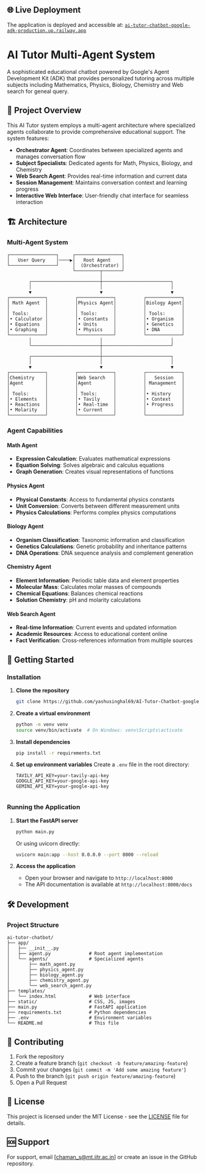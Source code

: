 ## 🌐 Live Deployment

The application is deployed and accessible at: [`ai-tutor-chatbot-google-adk-production.up.railway.app`](https://ai-tutor-chatbot-google-adk-production.up.railway.app/)




# AI Tutor Multi-Agent System

A sophisticated educational chatbot powered by Google's Agent Development Kit (ADK) that provides personalized tutoring across multiple subjects including Mathematics, Physics, Biology, Chemistry and Web search for geneal query.

## 🎯 Project Overview

This AI Tutor system employs a multi-agent architecture where specialized agents collaborate to provide comprehensive educational support. The system features:

- **Orchestrator Agent**: Coordinates between specialized agents and manages conversation flow
- **Subject Specialists**: Dedicated agents for Math, Physics, Biology, and Chemistry
- **Web Search Agent**: Provides real-time information and current data
- **Session Management**: Maintains conversation context and learning progress
- **Interactive Web Interface**: User-friendly chat interface for seamless interaction

## 🏗️ Architecture

### Multi-Agent System

```
┌─────────────────┐     ┌─────────────────┐
│   User Query    │────▶│   Root Agent    │
└─────────────────┘     │  (Orchestrator) │
                        └─────────┬───────┘
                                  │
        ┌─────────────────────────┼─────────────────────────┐
        │                         │                         │
        ▼                         ▼                         ▼
┌─────────────┐          ┌─────────────┐          ┌─────────────┐
│ Math Agent  │          │Physics Agent│          │Biology Agent│
│             │          │             │          │             │
│ Tools:      │          │ Tools:      │          │ Tools:      │
│• Calculator │          │• Constants  │          │• Organism   │
│• Equations  │          │• Units      │          │• Genetics   │
│• Graphing   │          │• Physics    │          │• DNA        │
└─────────────┘          └─────────────┘          └─────────────┘
        │                         │                         │
        └─────────────────────────┼─────────────────────────┘
                                  │
        ┌─────────────────────────┼─────────────────────────┐
        │                         │                         │
        ▼                         ▼                         ▼
┌─────────────┐          ┌─────────────┐          ┌─────────────┐
│Chemistry    │          │Web Search   │          │   Session   │
│Agent        │          │Agent        │          │ Management  │
│             │          │             │          │             │
│ Tools:      │          │ Tools:      │          │• History    │
│• Elements   │          │• Tavily     │          │• Context    │
│• Reactions  │          │• Real-time  │          │• Progress   │
│• Molarity   │          │• Current    │          │             │
└─────────────┘          └─────────────┘          └─────────────┘
```

### Agent Capabilities

#### Math Agent

- **Expression Calculation**: Evaluates mathematical expressions
- **Equation Solving**: Solves algebraic and calculus equations
- **Graph Generation**: Creates visual representations of functions

#### Physics Agent

- **Physical Constants**: Access to fundamental physics constants
- **Unit Conversion**: Converts between different measurement units
- **Physics Calculations**: Performs complex physics computations

#### Biology Agent

- **Organism Classification**: Taxonomic information and classification
- **Genetics Calculations**: Genetic probability and inheritance patterns
- **DNA Operations**: DNA sequence analysis and complement generation

#### Chemistry Agent

- **Element Information**: Periodic table data and element properties
- **Molecular Mass**: Calculates molar masses of compounds
- **Chemical Equations**: Balances chemical reactions
- **Solution Chemistry**: pH and molarity calculations

#### Web Search Agent

- **Real-time Information**: Current events and updated information
- **Academic Resources**: Access to educational content online
- **Fact Verification**: Cross-references information from multiple sources

## 🚀 Getting Started

### Installation

1. **Clone the repository**

   ```bash
   git clone https://github.com/yashusinghal69/AI-Tutor-Chatbot-google-adk.git

   ```

2. **Create a virtual environment**

   ```bash
   python -m venv venv
   source venv/bin/activate  # On Windows: venv\Scripts\activate
   ```

3. **Install dependencies**

   ```bash
   pip install -r requirements.txt
   ```

4. **Set up environment variables**
   Create a `.env` file in the root directory:

   ```env
   TAVILY_API_KEY=your-tavily-api-key
   GOOGLE_API_KEY=your-google-api-key
   GEMINI_API_KEY=your-google-api-key
    
   ```

### Running the Application

1. **Start the FastAPI server**

   ```bash
   python main.py
   ```

   Or using uvicorn directly:

   ```bash
   uvicorn main:app --host 0.0.0.0 --port 8000 --reload
   ```

2. **Access the application**
   - Open your browser and navigate to `http://localhost:8000`
   - The API documentation is available at `http://localhost:8000/docs`




## 🛠️ Development

### Project Structure

```
ai-tutor-chatbot/
├── app/
│   ├── __init__.py
│   ├── agent.py              # Root agent implementation
│   └── agents/               # Specialized agents
│       ├── math_agent.py
│       ├── physics_agent.py
│       ├── biology_agent.py
│       ├── chemistry_agent.py
│       └── web_search_agent.py
├── templates/
│   └── index.html            # Web interface
├── static/                   # CSS, JS, images
├── main.py                   # FastAPI application
├── requirements.txt          # Python dependencies
├── .env                      # Environment variables
└── README.md                 # This file
```

## 🤝 Contributing

1. Fork the repository
2. Create a feature branch (`git checkout -b feature/amazing-feature`)
3. Commit your changes (`git commit -m 'Add some amazing feature'`)
4. Push to the branch (`git push origin feature/amazing-feature`)
5. Open a Pull Request

## 📄 License

This project is licensed under the MIT License - see the [LICENSE](LICENSE) file for details.

## 🆘 Support

For support, email [chaman_s@mt.iitr.ac.in] or create an issue in the GitHub repository.


